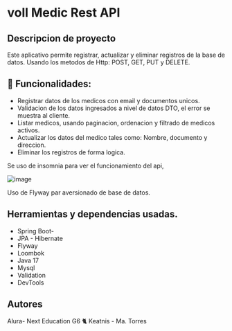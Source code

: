 # voll Medic Rest API

## Descripcion de proyecto

Este aplicativo  permite registrar, actualizar y eliminar registros de la base de datos.
Usando los metodos de Http: POST, GET, PUT y  DELETE.

## 🌟 Funcionalidades:
* Registrar datos de los medicos con email y documentos unicos.
* Validacion de los datos ingresados a nivel de datos DTO, el error se muestra al cliente.
* Listar medicos, usando paginacion, ordenacion y filtrado de medicos activos.
* Actualizar los datos del medico tales como: Nombre, documento y direccion.
* Eliminar los registros de forma logica.

Se uso de insomnia para ver el funcionamiento del api,

![image](https://github.com/keatnis/medical-voll-api/assets/95552515/eb918d85-90ce-4977-881d-0aeee0f43bdc)

Uso de Flyway par aversionado de base de datos.

## Herramientas y dependencias usadas.
- Spring Boot-
- JPA - Hibernate 
- Flyway
- Loombok
- Java 17
- Mysql
- Validation
- DevTools
  
## Autores
Alura- Next Education G6
🐈 Keatnis - Ma. Torres
